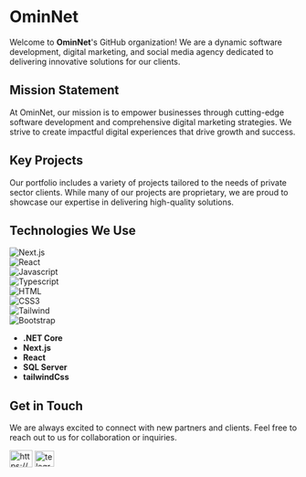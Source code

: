 # OminNet

Welcome to **OminNet**'s GitHub organization! We are a dynamic software development, digital marketing, and social media agency dedicated to delivering innovative solutions for our clients.

## Mission Statement

At OminNet, our mission is to empower businesses through cutting-edge software development and comprehensive digital marketing strategies. We strive to create impactful digital experiences that drive growth and success.

## Key Projects

Our portfolio includes a variety of projects tailored to the needs of private sector clients. While many of our projects are proprietary, we are proud to showcase our expertise in delivering high-quality solutions.

## Technologies We Use
![Next.js](https://img.shields.io/badge/next.js-000000?style=for-the-badge&logo=nextdotjs&logoColor=white)<br/>
![React](https://img.shields.io/badge/-React-61DBFB?style=for-the-badge&labelColor=black&logo=react&logoColor=61DBFB) <br/>
![Javascript](https://img.shields.io/badge/Javascript-F0DB4F?style=for-the-badge&labelColor=black&logo=javascript&logoColor=F0DB4F) <br/>
![Typescript](https://img.shields.io/badge/Typescript-007acc?style=for-the-badge&labelColor=black&logo=typescript&logoColor=007acc) <br/>
![HTML](https://img.shields.io/badge/HTML5-E34F26?style=for-the-badge&logo=html5&logoColor=white)<br/>
![CSS3](https://img.shields.io/badge/CSS3-1572B6?style=for-the-badge&logo=css3&logoColor=white)<br/>
![Tailwind](https://img.shields.io/badge/Tailwind_CSS-092749?style=for-the-badge&logo=tailwindcss&logoColor=06B6D4&labelColor=000000)<br/>
![Bootstrap](https://img.shields.io/badge/Bootstrap-563D7C?style=for-the-badge&logo=bootstrap&logoColor=white)<br/>

- **.NET Core**
- **Next.js**
- **React**
- **SQL Server**
- **tailwindCss**



## Get in Touch
We are always excited to connect with new partners and clients. Feel free to reach out to us for collaboration or inquiries.
<p align="left">
<a href="https://www.linkedin.com/company/ominnet/" target="blank"><img align="center" src="https://raw.githubusercontent.com/rahuldkjain/github-profile-readme-generator/master/src/images/icons/Social/linked-in-alt.svg" alt="https://www.linkedin.com/company/ominnet/" height="30" width="40" /></a>
<a href="https://t.me/" target="blank"><img align="center" src="https://upload.wikimedia.org/wikipedia/commons/8/83/Telegram_2019_Logo.svg" alt="telegram" width="34" height="28"/></a>




